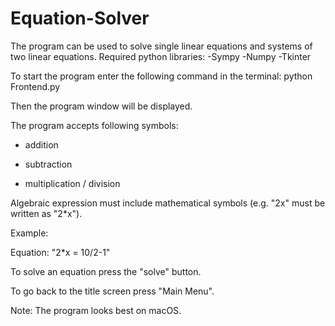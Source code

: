 # Equation-Solver
The program can be used to solve single linear equations and systems of two linear equations.
Required python libraries:
-Sympy
-Numpy
-Tkinter

To start the program enter the following command in the terminal:
python Frontend.py

Then the program window will be displayed.


The program accepts following symbols:

+ addition
- subtraction
* multiplication
/ division

Algebraic expression must include mathematical symbols (e.g. "2x" must be written as "2*x").

Example: 

Equation: "2*x = 10/2-1"

To solve an equation press the "solve" button.

To go back to the title screen press "Main Menu".

Note:
The program looks best on macOS.
